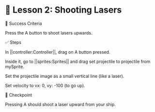 # 🔫 Lesson 2: Shooting Lasers

🎯 Success Criteria

Press the A button to shoot lasers upwards.

✅ Steps

In ||controller:Controller||, drag on A button pressed.

Inside it, go to ||sprites:Sprites|| and drag set projectile to projectile from mySprite.

Set the projectile image as a small vertical line (like a laser).

Set velocity to vx: 0, vy: -100 (to go up).

🧪 Checkpoint

Pressing A should shoot a laser upward from your ship.

